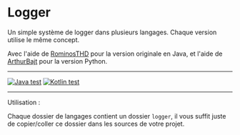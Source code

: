 # Logger

Un simple système de logger dans plusieurs langages. Chaque version utilise le même concept.

Avec l'aide de [RominosTHD](https://github.com/RomainTHD) pour la version originale en Java, et l'aide de [ArthurBajt](https://github.com/ArthurBajt) pour la version Python.

---

[![Java test](https://github.com/Gashmob/Logger/actions/workflows/java.yml/badge.svg)](https://github.com/Gashmob/Logger/actions/workflows/java.yml)
[![Kotlin test](https://github.com/Gashmob/Logger/actions/workflows/kotlin.yml/badge.svg)](https://github.com/Gashmob/Logger/actions/workflows/kotlin.yml)

---

Utilisation :

Chaque dossier de langages contient un dossier `logger`, il vous suffit juste de copier/coller ce dossier dans les sources de votre projet.
